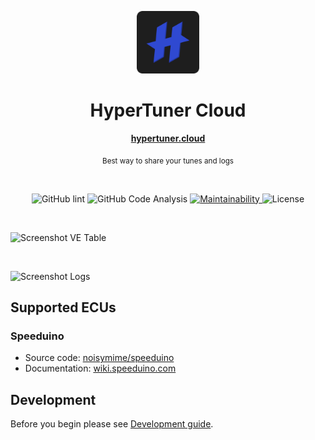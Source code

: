 <p align="center">
  <img src="/public/icons/icon.png" alt="HyperTuner" width="100">
</p>

<h1 align="center">HyperTuner Cloud</h1>

<div align="center">
  <p><a href="https://hypertuner.cloud"><strong>hypertuner.cloud</strong></a></p>
  <p><sub>Best way to share your tunes and logs</sub></p>
</div>

<br/>

<div align="center">
  <p>
    <img alt="GitHub lint" src="https://github.com/hyper-tuner/hyper-tuner-cloud/actions/workflows/lint.js.yml/badge.svg?branch=master">
    <img alt="GitHub Code Analysis" src="https://github.com/hyper-tuner/hyper-tuner-cloud/actions/workflows/codeql-analysis.yml/badge.svg">
    <a href="https://codeclimate.com/github/hyper-tuner/hyper-tuner-cloud/maintainability">
      <img alt="Maintainability" src="https://api.codeclimate.com/v1/badges/d810354c0bca64ec9316/maintainability">
    </a>
    <img alt="License" src="https://img.shields.io/github/license/hyper-tuner/hyper-tuner-cloud">
  </p>
</div>

<br/>

![Screenshot VE Table](https://hypertuner.cloud/img/screen1.png)

<br/>

![Screenshot Logs](https://hypertuner.cloud/img/screen2.png)

## Supported ECUs

### Speeduino

- Source code: [noisymime/speeduino](https://github.com/noisymime/speeduino)
- Documentation: [wiki.speeduino.com](https://wiki.speeduino.com/)

## Development

Before you begin please see [Development guide](https://github.com/hyper-tuner/hyper-tuner-cloud/blob/master/DEVELOPMENT.md).
